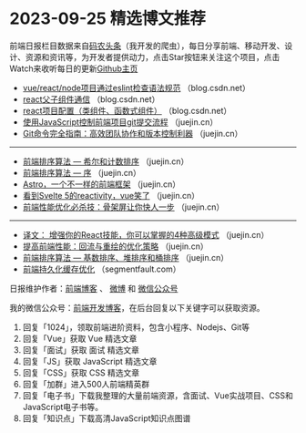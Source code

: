 # 2023-09-25 精选博文推荐

前端日报栏目数据来自[码农头条](http://toutiao.qdkfweb.cn/)（我开发的爬虫），每日分享前端、移动开发、设计、资源和资讯等，为开发者提供动力，点击Star按钮来关注这个项目，点击Watch来收听每日的更新[Github主页](https://github.com/kujian/frontendDaily)
* [vue/react/node项目通过eslint检查语法规范](https://blog.csdn.net/weixin_45966674/article/details/133127136) （blog.csdn.net）
* [react父子组件通信](https://blog.csdn.net/weixin_58017233/article/details/132980366) （blog.csdn.net）
* [react项目配置（类组件、函数式组件）](https://blog.csdn.net/weixin_43993776/article/details/133157000) （blog.csdn.net）
* [使用JavaScript控制前端项目git提交流程](https://juejin.cn/post/7281266407492042806) （juejin.cn）
* [Git命令完全指南：高效团队协作和版本控制利器](https://juejin.cn/post/7281192416076513332) （juejin.cn）

***
* [前端排序算法 &#8212; 希尔和计数排序](https://juejin.cn/post/7281261133821673526) （juejin.cn）
* [前端排序算法 &#8212; 序](https://juejin.cn/post/7281185552811393087) （juejin.cn）
* [Astro，一个不一样的前端框架](https://juejin.cn/post/7281474941257973816) （juejin.cn）
* [看到Svelte 5的reactivity，vue笑了](https://juejin.cn/post/7281083110834225215) （juejin.cn）
* [前端性能优化必杀技：骨架屏让你快人一步](https://juejin.cn/post/7281162206946721829) （juejin.cn）

***
* [译文： 增强你的React技能，你可以掌握的4种高级模式](https://juejin.cn/post/7281536730901069836) （juejin.cn）
* [提高前端性能：回流与重绘的优化策略](https://juejin.cn/post/7281581471897387071) （juejin.cn）
* [前端排序算法 &#8212; 基数排序、堆排序和桶排序](https://juejin.cn/post/7281581471897567295) （juejin.cn）
* [前端持久化缓存优化](https://segmentfault.com/a/1190000044256023) （segmentfault.com）

日报维护作者：[前端博客](https://qdkfweb.cn/) 、 [微博](http://weibo.com/kujian) 和 [微信公众号](https://open.weixin.qq.com/qr/code?username=caibaojian_com)

我的微信公众号：[前端开发博客](https://open.weixin.qq.com/qr/code?username=caibaojian_com)，在后台回复以下关键字可以获取资源。

1. 回复「1024」，领取前端进阶资料，包含小程序、Nodejs、Git等
2. 回复「Vue」获取 Vue 精选文章
3. 回复「面试」获取 面试 精选文章
4. 回复「JS」获取 JavaScript 精选文章
5. 回复「CSS」获取 CSS 精选文章
6. 回复「加群」进入500人前端精英群
7. 回复「电子书」下载我整理的大量前端资源，含面试、Vue实战项目、CSS和JavaScript电子书等。
8. 回复「知识点」下载高清JavaScript知识点图谱